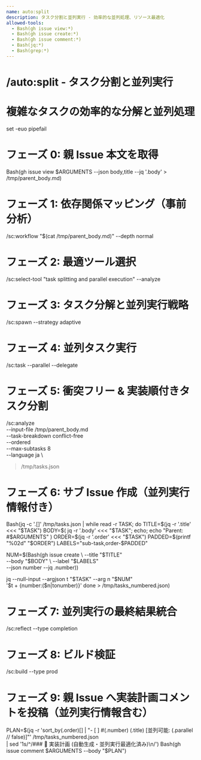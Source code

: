 ```yaml
---
name: auto:split
description: タスク分割と並列実行 - 効率的な並列処理、リソース最適化
allowed-tools:
  - Bash(gh issue view:*)
  - Bash(gh issue create:*)
  - Bash(gh issue comment:*)
  - Bash(jq:*)
  - Bash(grep:*)
---
```


# /auto:split - タスク分割と並列実行
# 複雑なタスクの効率的な分解と並列処理

set -euo pipefail

# フェーズ 0: 親 Issue 本文を取得
Bash(gh issue view $ARGUMENTS --json body,title --jq '.body' > /tmp/parent_body.md)

# フェーズ 1: 依存関係マッピング（事前分析）
/sc:workflow "$(cat /tmp/parent_body.md)" --depth normal

# フェーズ 2: 最適ツール選択
/sc:select-tool "task splitting and parallel execution" --analyze

# フェーズ 3: タスク分解と並列実行戦略
/sc:spawn --strategy adaptive

# フェーズ 4: 並列タスク実行
/sc:task --parallel --delegate

# フェーズ 5: 衝突フリー & 実装順付きタスク分割
/sc:analyze \
  --input-file /tmp/parent_body.md \
  --task-breakdown conflict-free \
  --ordered \
  --max-subtasks 8 \
  --language ja \
  > /tmp/tasks.json

# フェーズ 6: サブ Issue 作成（並列実行情報付き）

Bash(jq -c '.[]' /tmp/tasks.json | while read -r TASK; do
  TITLE=$(jq -r '.title' <<< "$TASK")
  BODY=$( jq -r '.body'  <<< "$TASK"; echo; echo "Parent: #$ARGUMENTS" )
  ORDER=$(jq -r '.order' <<< "$TASK")
  PADDED=$(printf "%02d" "$ORDER")
  LABELS="sub-task,order-$PADDED"

  NUM=$(Bash(gh issue create \
              --title "$TITLE" \
              --body  "$BODY" \
              --label "$LABELS" \
              --json number --jq .number))

  jq --null-input --argjson t "$TASK" --arg n "$NUM" \
     '$t + {number:($n|tonumber)}'
done > /tmp/tasks_numbered.json)

# フェーズ 7: 並列実行の最終結果統合
/sc:reflect --type completion

# フェーズ 8: ビルド検証
/sc:build --type prod

# フェーズ 9: 親 Issue へ実装計画コメントを投稿（並列実行情報含む）
PLAN=$(jq -r 'sort_by(.order)[] | "- [ ] #\(.number) \(.title) [並列可能: \(.parallel // false)]"' /tmp/tasks_numbered.json \
       | sed '1s/^/### 📝 実装計画 (自動生成・並列実行最適化済み)\n/')
Bash(gh issue comment $ARGUMENTS --body "$PLAN")
